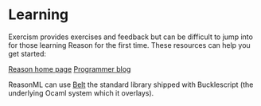 # Learning

Exercism provides exercises and feedback but can be difficult to jump into for those learning Reason for the first time. These resources can help you get started:

[Reason home page](https://reasonml.github.io/)
[Programmer blog](https://lucasmreis.github.io/blog/learning-reasonml-part-1/)

ReasonML can use [Belt](https://bucklescript.github.io/bucklescript/api/Belt.html) the standard library shipped with Bucklescript (the underlying Ocaml system which it overlays).
